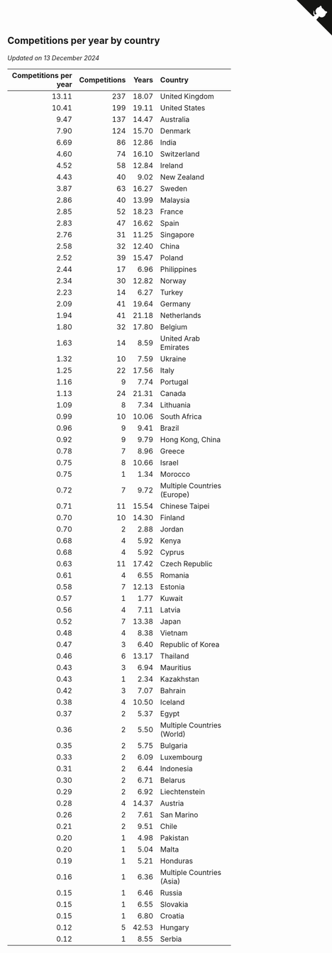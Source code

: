 ## Competitions per year by country

*Updated on 13 December 2024*

| Competitions per year | Competitions | Years | Country |
| ---: | ---: | ---: | :--- |
| 13.11 | 237 | 18.07 | United Kingdom |
| 10.41 | 199 | 19.11 | United States |
| 9.47 | 137 | 14.47 | Australia |
| 7.90 | 124 | 15.70 | Denmark |
| 6.69 | 86 | 12.86 | India |
| 4.60 | 74 | 16.10 | Switzerland |
| 4.52 | 58 | 12.84 | Ireland |
| 4.43 | 40 | 9.02 | New Zealand |
| 3.87 | 63 | 16.27 | Sweden |
| 2.86 | 40 | 13.99 | Malaysia |
| 2.85 | 52 | 18.23 | France |
| 2.83 | 47 | 16.62 | Spain |
| 2.76 | 31 | 11.25 | Singapore |
| 2.58 | 32 | 12.40 | China |
| 2.52 | 39 | 15.47 | Poland |
| 2.44 | 17 | 6.96 | Philippines |
| 2.34 | 30 | 12.82 | Norway |
| 2.23 | 14 | 6.27 | Turkey |
| 2.09 | 41 | 19.64 | Germany |
| 1.94 | 41 | 21.18 | Netherlands |
| 1.80 | 32 | 17.80 | Belgium |
| 1.63 | 14 | 8.59 | United Arab Emirates |
| 1.32 | 10 | 7.59 | Ukraine |
| 1.25 | 22 | 17.56 | Italy |
| 1.16 | 9 | 7.74 | Portugal |
| 1.13 | 24 | 21.31 | Canada |
| 1.09 | 8 | 7.34 | Lithuania |
| 0.99 | 10 | 10.06 | South Africa |
| 0.96 | 9 | 9.41 | Brazil |
| 0.92 | 9 | 9.79 | Hong Kong, China |
| 0.78 | 7 | 8.96 | Greece |
| 0.75 | 8 | 10.66 | Israel |
| 0.75 | 1 | 1.34 | Morocco |
| 0.72 | 7 | 9.72 | Multiple Countries (Europe) |
| 0.71 | 11 | 15.54 | Chinese Taipei |
| 0.70 | 10 | 14.30 | Finland |
| 0.70 | 2 | 2.88 | Jordan |
| 0.68 | 4 | 5.92 | Kenya |
| 0.68 | 4 | 5.92 | Cyprus |
| 0.63 | 11 | 17.42 | Czech Republic |
| 0.61 | 4 | 6.55 | Romania |
| 0.58 | 7 | 12.13 | Estonia |
| 0.57 | 1 | 1.77 | Kuwait |
| 0.56 | 4 | 7.11 | Latvia |
| 0.52 | 7 | 13.38 | Japan |
| 0.48 | 4 | 8.38 | Vietnam |
| 0.47 | 3 | 6.40 | Republic of Korea |
| 0.46 | 6 | 13.17 | Thailand |
| 0.43 | 3 | 6.94 | Mauritius |
| 0.43 | 1 | 2.34 | Kazakhstan |
| 0.42 | 3 | 7.07 | Bahrain |
| 0.38 | 4 | 10.50 | Iceland |
| 0.37 | 2 | 5.37 | Egypt |
| 0.36 | 2 | 5.50 | Multiple Countries (World) |
| 0.35 | 2 | 5.75 | Bulgaria |
| 0.33 | 2 | 6.09 | Luxembourg |
| 0.31 | 2 | 6.44 | Indonesia |
| 0.30 | 2 | 6.71 | Belarus |
| 0.29 | 2 | 6.92 | Liechtenstein |
| 0.28 | 4 | 14.37 | Austria |
| 0.26 | 2 | 7.61 | San Marino |
| 0.21 | 2 | 9.51 | Chile |
| 0.20 | 1 | 4.98 | Pakistan |
| 0.20 | 1 | 5.04 | Malta |
| 0.19 | 1 | 5.21 | Honduras |
| 0.16 | 1 | 6.36 | Multiple Countries (Asia) |
| 0.15 | 1 | 6.46 | Russia |
| 0.15 | 1 | 6.55 | Slovakia |
| 0.15 | 1 | 6.80 | Croatia |
| 0.12 | 5 | 42.53 | Hungary |
| 0.12 | 1 | 8.55 | Serbia |


<a href="https://github.com/simonkellly/wca_statistics_uk" class="github-corner" aria-label="View source on Github"><svg width="80" height="80" viewBox="0 0 250 250" style="fill:#151513; color:#fff; position: absolute; top: 0; border: 0; right: 0;" aria-hidden="true"><path d="M0,0 L115,115 L130,115 L142,142 L250,250 L250,0 Z"></path><path d="M128.3,109.0 C113.8,99.7 119.0,89.6 119.0,89.6 C122.0,82.7 120.5,78.6 120.5,78.6 C119.2,72.0 123.4,76.3 123.4,76.3 C127.3,80.9 125.5,87.3 125.5,87.3 C122.9,97.6 130.6,101.9 134.4,103.2" fill="currentColor" style="transform-origin: 130px 106px;" class="octo-arm"></path><path d="M115.0,115.0 C114.9,115.1 118.7,116.5 119.8,115.4 L133.7,101.6 C136.9,99.2 139.9,98.4 142.2,98.6 C133.8,88.0 127.5,74.4 143.8,58.0 C148.5,53.4 154.0,51.2 159.7,51.0 C160.3,49.4 163.2,43.6 171.4,40.1 C171.4,40.1 176.1,42.5 178.8,56.2 C183.1,58.6 187.2,61.8 190.9,65.4 C194.5,69.0 197.7,73.2 200.1,77.6 C213.8,80.2 216.3,84.9 216.3,84.9 C212.7,93.1 206.9,96.0 205.4,96.6 C205.1,102.4 203.0,107.8 198.3,112.5 C181.9,128.9 168.3,122.5 157.7,114.1 C157.9,116.9 156.7,120.9 152.7,124.9 L141.0,136.5 C139.8,137.7 141.6,141.9 141.8,141.8 Z" fill="currentColor" class="octo-body"></path></svg></a><style>.github-corner:hover .octo-arm{animation:octocat-wave 560ms ease-in-out}@keyframes octocat-wave{0%,100%{transform:rotate(0)}20%,60%{transform:rotate(-25deg)}40%,80%{transform:rotate(10deg)}}@media (max-width:500px){.github-corner:hover .octo-arm{animation:none}.github-corner .octo-arm{animation:octocat-wave 560ms ease-in-out}}</style>

